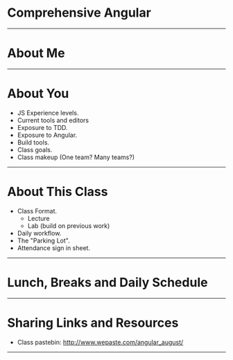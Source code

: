 # Comprehensive Angular

---

# About Me

---

# About You

 * JS Experience levels.
 * Current tools and editors
 * Exposure to TDD.
 * Exposure to Angular.
 * Build tools.
 * Class goals.
 * Class makeup (One team? Many teams?)

---

# About This Class

 * Class Format.
    * Lecture
    * Lab (build on previous work)
 * Daily workflow.
 * The "Parking Lot".
 * Attendance sign in sheet.

---

# Lunch, Breaks and Daily Schedule

---

# Sharing Links and Resources

 * Class pastebin: http://www.wepaste.com/angular_august/

---
